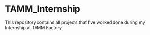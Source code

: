 # TAMM_Internship
This repository contains all projects that I've worked done during my Internship at TAMM Factory
